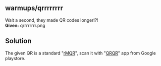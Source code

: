 ## warmups/qrrrrrrrr

Wait a second, they made QR codes longer!?!  
**Given:** qrrrrrrrr.png

## Solution

The given QR is a standard "[rMQR](https://www.qrcode.com/en/codes/rmqr.html)", scan it with "[QRQR](https://play.google.com/store/apps/details?id=com.arara.q)" app from Google playstore.
